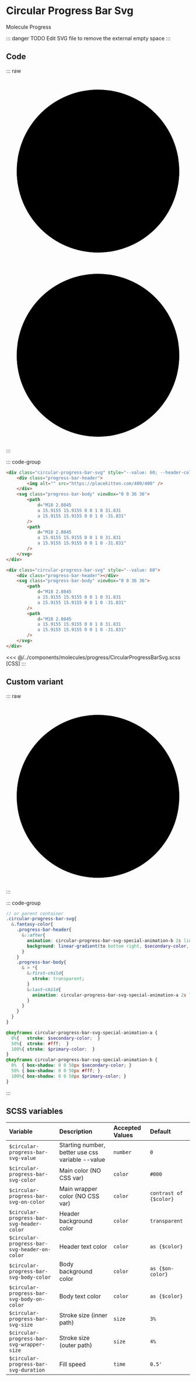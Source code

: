 # Circular Progress Bar Svg
<Badge type="tip">Molecule</Badge> <Badge type="info">Progress</Badge>

::: danger TODO 
Edit SVG file to remove the external empty space
:::

## Code

::: raw
<div class="dev-section">
    <div class="circular-progress-bar-svg" style="--value: 60; --header-color: rgb(0,0,0, 0.7);">
        <div class="progress-bar-header">
            <img alt="" src="https://placekitten.com/400/400" />
        </div>
        <svg class="progress-bar-body" viewBox="0 0 36 36">
            <path
                d="M18 2.0845
                a 15.9155 15.9155 0 0 1 0 31.831
                a 15.9155 15.9155 0 0 1 0 -31.831"
            />
            <path
                d="M18 2.0845
                a 15.9155 15.9155 0 0 1 0 31.831
                a 15.9155 15.9155 0 0 1 0 -31.831"
            />
        </svg>
    </div>
    <div class="circular-progress-bar-svg" style="--value: 60">
        <div class="progress-bar-header"></div>
        <svg class="progress-bar-body" viewBox="0 0 36 36">
            <path
                d="M18 2.0845
                a 15.9155 15.9155 0 0 1 0 31.831
                a 15.9155 15.9155 0 0 1 0 -31.831"
            />
            <path
                d="M18 2.0845
                a 15.9155 15.9155 0 0 1 0 31.831
                a 15.9155 15.9155 0 0 1 0 -31.831"
            />
        </svg>
    </div>
</div>
:::

::: code-group
``` html [default]
<div class="circular-progress-bar-svg" style="--value: 60; --header-color: rgb(0,0,0, 0.7);">
    <div class="progress-bar-header">
        <img alt="" src="https://placekitten.com/400/400" />
    </div>
    <svg class="progress-bar-body" viewBox="0 0 36 36">
        <path
            d="M18 2.0845
            a 15.9155 15.9155 0 0 1 0 31.831
            a 15.9155 15.9155 0 0 1 0 -31.831"
        />
        <path
            d="M18 2.0845
            a 15.9155 15.9155 0 0 1 0 31.831
            a 15.9155 15.9155 0 0 1 0 -31.831"
        />
    </svg>
</div>
```
``` html [image]
<div class="circular-progress-bar-svg" style="--value: 60">
    <div class="progress-bar-header"></div>
    <svg class="progress-bar-body" viewBox="0 0 36 36">
        <path
            d="M18 2.0845
            a 15.9155 15.9155 0 0 1 0 31.831
            a 15.9155 15.9155 0 0 1 0 -31.831"
        />
        <path
            d="M18 2.0845
            a 15.9155 15.9155 0 0 1 0 31.831
            a 15.9155 15.9155 0 0 1 0 -31.831"
        />
    </svg>
</div>
```
<<< @/../components/molecules/progress/CircularProgressBarSvg.scss [CSS]
:::

## Custom variant

::: raw
<div class="dev-section">
    <div class="circular-progress-bar-svg fantasy-color" style="--value: 60">
        <div class="progress-bar-header"></div>
        <svg class="progress-bar-body" viewBox="0 0 36 36">
            <path
                d="M18 2.0845
                a 15.9155 15.9155 0 0 1 0 31.831
                a 15.9155 15.9155 0 0 1 0 -31.831"
            />
            <path
                d="M18 2.0845
                a 15.9155 15.9155 0 0 1 0 31.831
                a 15.9155 15.9155 0 0 1 0 -31.831"
            />
        </svg>
    </div>
</div>
:::

::: code-group
```scss [Fantasy (custom SCSS)]
// or parent container
.circular-progress-bar-svg{
  &.fantasy-color{
    .progress-bar-header{
      &::after{
        animation: circular-progress-bar-svg-special-animation-b 2s linear infinite alternate;
        background: linear-gradient(to bottom right, $secondary-color, #fff, $primary-color);
      }
    }
    .progress-bar-body{
      & > *{
        &:first-child{
          stroke: transparent;
        }
        &:last-child{
          animation: circular-progress-bar-svg-special-animation-a 2s linear infinite alternate;
        }
      }
    }
  }
}

@keyframes circular-progress-bar-svg-special-animation-a {
  0%{   stroke: $secondary-color;  }
  50%{  stroke: #fff;  }
  100%{ stroke: $primary-color;  }
}
@keyframes circular-progress-bar-svg-special-animation-b {
  0%  { box-shadow: 0 0 50px $secondary-color; }
  50% { box-shadow: 0 0 50px #fff; }
  100%{ box-shadow: 0 0 50px $primary-color; }
}
```
:::


## SCSS variables

| Variable                                     | Description                                      | Accepted Values | Default                |
|:---------------------------------------------|:-------------------------------------------------|:----------------|:-----------------------|
| `$circular-progress-bar-svg-value`           | Starting number, better use css variable --value | `number`        | `0`                    |
| `$circular-progress-bar-svg-color`           | Main color (NO CSS var)                          | `color`         | `#000`                 |
| `$circular-progress-bar-svg-on-color`        | Main wrapper color (NO CSS var)                  | `color`         | `contrast of {$color}` |
| `$circular-progress-bar-svg-header-color`    | Header background color                          | `color`         | `transparent`          |
| `$circular-progress-bar-svg-header-on-color` | Header text color                                | `color`         | `as {$color}`          |
| `$circular-progress-bar-svg-body-color`      | Body background color                            | `color`         | `as {$on-color}`       |
| `$circular-progress-bar-svg-body-on-color`   | Body text color                                  | `color`         | `as {$color}`          |
| `$circular-progress-bar-svg-size`            | Stroke size (inner path)                         | `size`          | `3%`                   |
| `$circular-progress-bar-svg-wrapper-size`    | Stroke size (outer path)                         | `size`          | `4%`                   |
| `$circular-progress-bar-svg-duration`        | Fill speed                                       | `time`          | `0.5'`                 |

<style lang="scss">
@use "docs/theme.scss" as theme;
@use "components/molecules/progress/CircularProgressBarSvg.scss" as * with (
    $circular-progress-bar-svg-color: theme.$primary-color,
);

.circular-progress-bar-svg{
  &.fantasy-color{
    .progress-bar-header{
      &::after{
        animation: circular-progress-bar-svg-special-animation-b 2s linear infinite alternate;
        background: linear-gradient(to bottom right, theme.$secondary-color, #fff, theme.$primary-color);
      }
    }
    .progress-bar-body{
      & > *{
        &:first-child{
          stroke: transparent;
        }
        &:last-child{
          animation: circular-progress-bar-svg-special-animation-a 2s linear infinite alternate;
        }
      }
    }
  }
}

@keyframes circular-progress-bar-svg-special-animation-a {
  0%{   stroke: theme.$secondary-color;  }
  50%{  stroke: #fff;  }
  100%{ stroke: theme.$primary-color;  }
}
@keyframes circular-progress-bar-svg-special-animation-b {
  0%  { box-shadow: 0 0 50px theme.$secondary-color; }
  50% { box-shadow: 0 0 50px #fff; }
  100%{ box-shadow: 0 0 50px theme.$primary-color; }
}
</style>